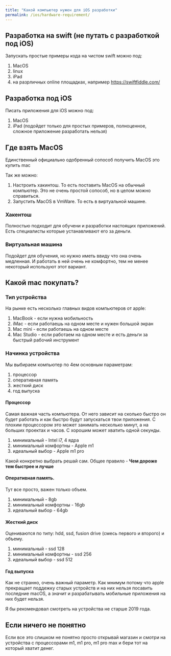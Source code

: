 ```yaml
---
title: "Какой компьютер нужен для iOS разработки"
permalink: /ios/hardware-requirement/
---
```


## Разработка на swift (не путать с разработкой под iOS)

Запускать простые примеры кода на чистом swift можно под:
1. MacOS
2. linux
3. iPad
4. на разрличных online площадках, например https://swiftfiddle.com/ 

## Разработка под iOS

Писать приложения для iOS можно под:
1. MacOS
2. iPad (подойдет только для простых примеров, полноценное, сложное приложение разработать нельзя)

## Где взять MacOS

Единственный официально одобренный сопособ получить MacOS это купить mac

Так же можно:
1. Настроить хакинтош. То есть поставить MacOS на обычный компьютер. Это не очень простой сопособ, но в целом можно справиться.
2. Запустить MacOS в VmWare. То есть в виртуальной машине.

### Хакентош

Полностью подходит для обучени и разработки настоящих приложений. Есть специалисты которые устанавливают его за деньги.

### Виртуальная машина

Подойдет для обучения, но нужно иметь ввиду что она очень медленная. И работать в ней очень не комфортно, тем не менее некоторый используют этот вариант.

## Какой mac покупать?

### Тип устройства

На рынке есть несколько главных видов компьютеров от apple:
1. MacBook - если нужна мобильность
2. iMac - если работаешь на одном месте и нужен большой экран
3. Mac mini - если работаешь на одном месте
4. Mac Studio - если работаем на одном месте и есть деньги за быстрый рабочий инструмент

### Начинка устройства

Мы выбираем компьютер по 4ем основным параметрам:
1. процессор
2. оперативная память
3. жесткий диск
4. год выпуска 

#### Процессор

Cамая важная часть  компьютера. От него зависит на сколько быстро он будет работать и как быстро будут запускаться твои приложения. С плохим процессором это может занимать несколько минут, а на больших проектах и часов. С хорошим может хватить одной секунды.

1. минимальный - Intel i7, 4 ядра
2. минимальный комфортны - Apple m1
3. идеальный выбор - Apple m1 pro

Какой конкретно выбрать решай сам. Общее правило - **Чем дороже тем быстрее и лучше**

#### Оперативная память.

Тут все просто, важен только объем.

1. минимальный - 8gb
2. минимальный комфортны - 16gb
3. идеальный выбор - 64gb

#### Жесткий диск

Оцениваются по типу: hdd, ssd, fusion drive (смесь первого и второго) и объему. 

1. минимальный - ssd 128
2. минимальный комфортны - ssd 256
3. идеальный выбор - ssd 512

#### Год выпуска 

Как не странно, очень важный параметр. Как мнимум потому что apple прекращает поддежку старых устройств и на них нельзя посавить последние macOS, а значит и разрабатывать мобильные приложения на них будет нельзя.

Я бы рекомендовал смотреть на устройcтва не старше 2019 года.

## Если ничего не понятно

Если все это слишком не понятно просто открывай магазин и смотри на устройства с процессорами m1, m1 pro, m1 pro max и бери тот на который хватит денег.
